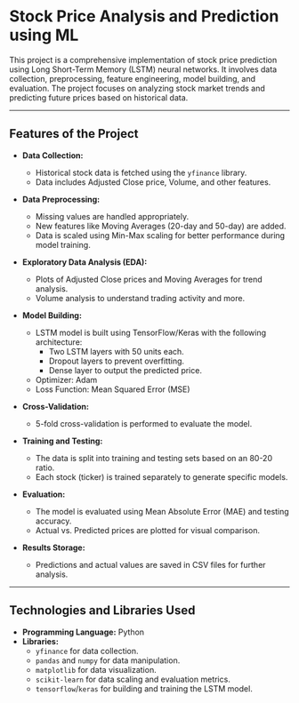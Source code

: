 # Stock Price Analysis and Prediction using ML

This project is a comprehensive implementation of stock price prediction using Long Short-Term Memory (LSTM) neural networks. It involves data collection, preprocessing, feature engineering, model building, and evaluation. The project focuses on analyzing stock market trends and predicting future prices based on historical data.

---

## Features of the Project

- **Data Collection:**
  - Historical stock data is fetched using the `yfinance` library.
  - Data includes Adjusted Close price, Volume, and other features.

- **Data Preprocessing:**
  - Missing values are handled appropriately.
  - New features like Moving Averages (20-day and 50-day) are added.
  - Data is scaled using Min-Max scaling for better performance during model training.

- **Exploratory Data Analysis (EDA):**
  - Plots of Adjusted Close prices and Moving Averages for trend analysis.
  - Volume analysis to understand trading activity and more.

- **Model Building:**
  - LSTM model is built using TensorFlow/Keras with the following architecture:
    - Two LSTM layers with 50 units each.
    - Dropout layers to prevent overfitting.
    - Dense layer to output the predicted price.
  - Optimizer: Adam
  - Loss Function: Mean Squared Error (MSE)

- **Cross-Validation:**
  - 5-fold cross-validation is performed to evaluate the model.

- **Training and Testing:**
  - The data is split into training and testing sets based on an 80-20 ratio.
  - Each stock (ticker) is trained separately to generate specific models.

- **Evaluation:**
  - The model is evaluated using Mean Absolute Error (MAE) and testing accuracy.
  - Actual vs. Predicted prices are plotted for visual comparison.

- **Results Storage:**
  - Predictions and actual values are saved in CSV files for further analysis.

---

## Technologies and Libraries Used

- **Programming Language:** Python
- **Libraries:**
  - `yfinance` for data collection.
  - `pandas` and `numpy` for data manipulation.
  - `matplotlib` for data visualization.
  - `scikit-learn` for data scaling and evaluation metrics.
  - `tensorflow`/`keras` for building and training the LSTM model.


